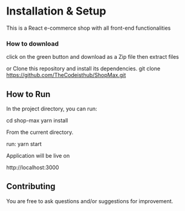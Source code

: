 # Installation & Setup
This is a React e-commerce shop with all front-end functionalities

### How to download
click on the green button and download as a Zip file then extract files

or Clone this repository and install its dependencies.
git clone https://github.com/TheCodeisthub/ShopMax.git

## How to Run
In the project directory, you can run:

cd shop-max
yarn install

From the current directory.

run:
yarn start

Application will be live on

http://localhost:3000

## Contributing
You are free to ask questions and/or suggestions for improvement.
